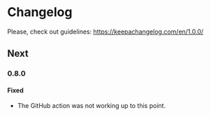 # Changelog

Please, check out guidelines: https://keepachangelog.com/en/1.0.0/

## Next

### 0.8.0

#### Fixed

- The GitHub action was not working up to this point.
